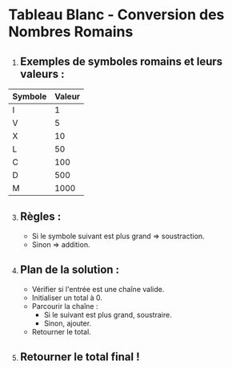 # Tableau Blanc - Conversion des Nombres Romains

1. ## Exemples de symboles romains et leurs valeurs :
| Symbole | Valeur |
|---------|--------|
| I       | 1      |
| V       | 5      |
| X       | 10     |
| L       | 50     |
| C       | 100    |
| D       | 500    |
| M       | 1000   |

3. ## Règles :
   - Si le symbole suivant est plus grand => soustraction.
   - Sinon => addition.

4. ## Plan de la solution :
   - Vérifier si l'entrée est une chaîne valide.
   - Initialiser un total à 0.
   - Parcourir la chaîne :
     - Si le suivant est plus grand, soustraire.
     - Sinon, ajouter.
   - Retourner le total.

5. ## Retourner le total final !